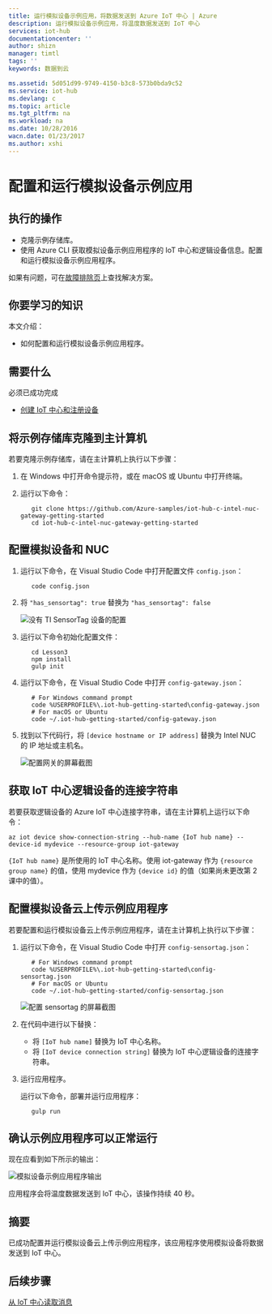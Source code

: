 ```yaml
---
title: 运行模拟设备示例应用，将数据发送到 Azure IoT 中心 | Azure
description: 运行模拟设备示例应用，将温度数据发送到 IoT 中心
services: iot-hub
documentationcenter: ''
author: shizn
manager: timtl
tags: ''
keywords: 数据到云

ms.assetid: 5d051d99-9749-4150-b3c8-573b0bda9c52
ms.service: iot-hub
ms.devlang: c
ms.topic: article
ms.tgt_pltfrm: na
ms.workload: na
ms.date: 10/28/2016
wacn.date: 01/23/2017
ms.author: xshi
---
```


# 配置和运行模拟设备示例应用

## 执行的操作

- 克隆示例存储库。
- 使用 Azure CLI 获取模拟设备示例应用程序的 IoT 中心和逻辑设备信息。配置和运行模拟设备示例应用程序。

如果有问题，可在[故障排除页](./iot-hub-gateway-kit-c-sim-troubleshooting.md)上查找解决方案。

## 你要学习的知识

本文介绍：

- 如何配置和运行模拟设备示例应用程序。

## 需要什么

必须已成功完成

- [创建 IoT 中心和注册设备](./iot-hub-gateway-kit-c-sim-lesson2-register-device.md)

## 将示例存储库克隆到主计算机

若要克隆示例存储库，请在主计算机上执行以下步骤：

1. 在 Windows 中打开命令提示符，或在 macOS 或 Ubuntu 中打开终端。
2. 运行以下命令：

    ```
       git clone https://github.com/Azure-samples/iot-hub-c-intel-nuc-gateway-getting-started
       cd iot-hub-c-intel-nuc-gateway-getting-started
    ```

## 配置模拟设备和 NUC

1. 运行以下命令，在 Visual Studio Code 中打开配置文件 `config.json`：

    ```
       code config.json
    ```

2. 将 `"has_sensortag": true` 替换为 `"has_sensortag": false`

    ![没有 TI SensorTag 设备的配置](./media/iot-hub-gateway-kit-lessons/lesson3/config_no_sensortag.png)  

3. 运行以下命令初始化配置文件：

    ```
       cd Lesson3
       npm install
       gulp init
    ```

4. 运行以下命令，在 Visual Studio Code 中打开 `config-gateway.json`：

    ```
       # For Windows command prompt
       code %USERPROFILE%\.iot-hub-getting-started\config-gateway.json
       # For macOS or Ubuntu
       code ~/.iot-hub-getting-started/config-gateway.json
    ```

5. 找到以下代码行，将 `[device hostname or IP address]` 替换为 Intel NUC 的 IP 地址或主机名。

    ![配置网关的屏幕截图](./media/iot-hub-gateway-kit-lessons/lesson3/config_gateway.png)

## 获取 IoT 中心逻辑设备的连接字符串

若要获取逻辑设备的 Azure IoT 中心连接字符串，请在主计算机上运行以下命令：

```
az iot device show-connection-string --hub-name {IoT hub name} --device-id mydevice --resource-group iot-gateway
```

`{IoT hub name}` 是所使用的 IoT 中心名称。使用 iot-gateway 作为 `{resource group name}` 的值，使用 mydevice 作为 `{device id}` 的值（如果尚未更改第 2 课中的值）。

## 配置模拟设备云上传示例应用程序

若要配置和运行模拟设备云上传示例应用程序，请在主计算机上执行以下步骤：

1. 运行以下命令，在 Visual Studio Code 中打开 `config-sensortag.json`：

    ```
       # For Windows command prompt
       code %USERPROFILE%\.iot-hub-getting-started\config-sensortag.json
       # For macOS or Ubuntu
       code ~/.iot-hub-getting-started/config-sensortag.json
    ```

    ![配置 sensortag 的屏幕截图](./media/iot-hub-gateway-kit-lessons/lesson3/config_simulated_device.png)  

2. 在代码中进行以下替换：
   - 将 `[IoT hub name]` 替换为 IoT 中心名称。
   - 将 `[IoT device connection string]` 替换为 IoT 中心逻辑设备的连接字符串。

3. 运行应用程序。

    运行以下命令，部署并运行应用程序：

    ```
       gulp run
    ```

## 确认示例应用程序可以正常运行

现在应看到如下所示的输出：

![模拟设备示例应用程序输出](./media/iot-hub-gateway-kit-lessons/lesson3/gulp_run_simudev.png)  

应用程序会将温度数据发送到 IoT 中心，该操作持续 40 秒。

## 摘要

已成功配置并运行模拟设备云上传示例应用程序，该应用程序使用模拟设备将数据发送到 IoT 中心。

## 后续步骤
[从 IoT 中心读取消息](./iot-hub-gateway-kit-c-sim-lesson3-read-messages-from-hub.md)

<!---HONumber=Mooncake_0116_2017-->